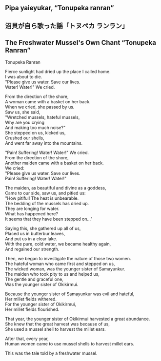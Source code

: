 ## Pipa yaieyukar, “Tonupeka ranran”   
## 沼貝が自ら歌った謡「トヌペカ ランラン」  
## The Freshwater Mussel's Own Chant “Tonupeka Ranran”  
  
Tonupeka Ranran  
  
Fierce sunlight had dried up the place I called home.  
I was about to die.  
"Please give us water. Save our lives.  
Water! Water!" We cried.  
  
From the direction of the shore,  
A woman came with a basket on her back.  
When we cried, she passed by us.  
Saw us, she said,  
"Wretched mussels, hateful mussels,   
Why are you crying  
And making too much noise?"  
She stepped on us, kicked us,  
Crushed our shells,  
And went far away into the mountains.  
  
"Pain! Suffering! Water! Water!" We cried.  
From the direction of the shore,  
Another maiden came with a basket on her back.  
We cried:   
"Please give us water. Save our lives.    
Pain! Suffering! Water! Water!"  
  
The maiden, as beautiful and divine as a goddess,  
Came to our side, saw us, and pitied us:    
"How pitiful! The heat is unbearable.   
The bedding of the mussels has dried up.    
They are longing for water.  
What has happened here?  
It seems that they have been stepped on..."  
  
Saying this, she gathered up all of us,  
Placed us in butterbur leaves,  
And put us in a clear lake.  
With the pure, cold water, we became healthy again,    
And regained our strength.  
  
Then, we began to investigate the nature of those two women.  
The hateful woman who came first and stepped on us,  
The wicked woman, was the younger sister of Samayunkur.  
The maiden who took pity to us and helped us,   
The gentle and graceful one,  
Was the younger sister of Okikirmui.  
  
Because the younger sister of Samayunkur was evil and hateful,  
Her millet fields withered.  
For the younger sister of Okikirmui,  
Her millet fields flourished.  
  
That year, the younger sister of Okikirmui harvested a great abundance.  
She knew that the great harvest was because of us,  
She used a mussel shell to harvest the millet ears.  
  
After that, every year,   
Human women came to use mussel shells to harvest millet ears.  
  
This was the tale told by a freshwater mussel.
